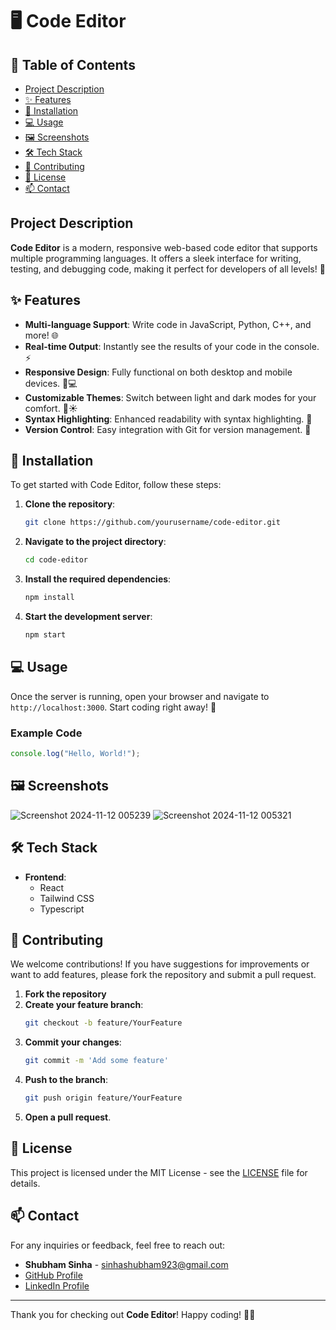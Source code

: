# 🖥️ Code Editor

## 📖 Table of Contents
- [Project Description](#project-description)
- [✨ Features](#features)
- [🚀 Installation](#installation)
- [💻 Usage](#usage)
- [🖼️ Screenshots](#screenshots)
- [🛠️ Tech Stack](#tech-stack)
- [🤝 Contributing](#contributing)
- [📄 License](#license)
- [📫 Contact](#contact)

## Project Description
**Code Editor** is a modern, responsive web-based code editor that supports multiple programming languages. It offers a sleek interface for writing, testing, and debugging code, making it perfect for developers of all levels! 🌟

## ✨ Features
- **Multi-language Support**: Write code in JavaScript, Python, C++, and more! 🌐
- **Real-time Output**: Instantly see the results of your code in the console. ⚡
- **Responsive Design**: Fully functional on both desktop and mobile devices. 📱💻
- **Customizable Themes**: Switch between light and dark modes for your comfort. 🌙☀️
- **Syntax Highlighting**: Enhanced readability with syntax highlighting. 🎨
- **Version Control**: Easy integration with Git for version management. 🔄

## 🚀 Installation
To get started with Code Editor, follow these steps:

1. **Clone the repository**:
   ```bash
   git clone https://github.com/yourusername/code-editor.git
   ```
2. **Navigate to the project directory**:
   ```bash
   cd code-editor
   ```
3. **Install the required dependencies**:
   ```bash
   npm install
   ```
4. **Start the development server**:
   ```bash
   npm start
   ```

## 💻 Usage
Once the server is running, open your browser and navigate to `http://localhost:3000`. Start coding right away! 📝

### Example Code
```javascript
console.log("Hello, World!");
```

## 🖼️ Screenshots

![Screenshot 2024-11-12 005239](https://github.com/user-attachments/assets/90770797-475b-48bc-9481-e8a3c6646777)
![Screenshot 2024-11-12 005321](https://github.com/user-attachments/assets/17bafcc0-83a3-4d7a-abfc-b51b4f4fb765)

## 🛠️ Tech Stack
- **Frontend**: 
  - React
  - Tailwind CSS
  - Typescript

## 🤝 Contributing
We welcome contributions! If you have suggestions for improvements or want to add features, please fork the repository and submit a pull request. 

1. **Fork the repository**
2. **Create your feature branch**:
   ```bash
   git checkout -b feature/YourFeature
   ```
3. **Commit your changes**:
   ```bash
   git commit -m 'Add some feature'
   ```
4. **Push to the branch**:
   ```bash
   git push origin feature/YourFeature
   ```
5. **Open a pull request**.

## 📄 License
This project is licensed under the MIT License - see the [LICENSE](LICENSE) file for details.

## 📫 Contact
For any inquiries or feedback, feel free to reach out:

- **Shubham Sinha** - [sinhashubham923@gmail.com](mailto:sinhashubham923@gmail.com)
- [GitHub Profile](https://github.com/Shubhamqu2002)
- [LinkedIn Profile](https://www.linkedin.com/in/shubham-sinha-bb360a207/)

---

Thank you for checking out **Code Editor**! Happy coding! 🚀✨

